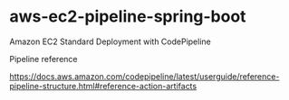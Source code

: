# aws-ec2-pipeline-spring-boot

Amazon EC2 Standard Deployment with CodePipeline

Pipeline reference

https://docs.aws.amazon.com/codepipeline/latest/userguide/reference-pipeline-structure.html#reference-action-artifacts
